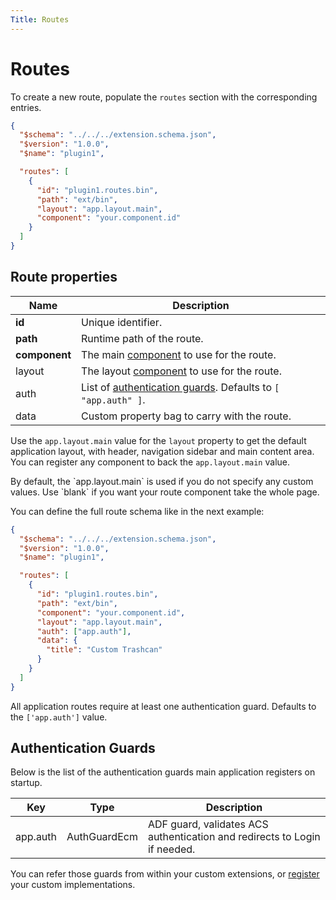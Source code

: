 ```yaml
---
Title: Routes
---
```


# Routes

To create a new route, populate the `routes` section with the corresponding entries.

```json
{
  "$schema": "../../../extension.schema.json",
  "$version": "1.0.0",
  "$name": "plugin1",

  "routes": [
    {
      "id": "plugin1.routes.bin",
      "path": "ext/bin",
      "layout": "app.layout.main",
      "component": "your.component.id"
    }
  ]
}
```

## Route properties

| Name          | Description                                                                            |
| ------------- | -------------------------------------------------------------------------------------- |
| **id**        | Unique identifier.                                                                     |
| **path**      | Runtime path of the route.                                                             |
| **component** | The main [component](/extending/components) to use for the route.                                |
| layout        | The layout [component](/extending/components) to use for the route.                              |
| auth          | List of [authentication guards](/extending/routes#authentication-guards). Defaults to `[ "app.auth" ]`. |
| data          | Custom property bag to carry with the route.                                           |

Use the `app.layout.main` value for the `layout` property to get the default application layout,
with header, navigation sidebar and main content area.
You can register any component to back the `app.layout.main` value.

<p class="tip">
By default, the `app.layout.main` is used if you do not specify any custom values.
Use `blank` if you want your route component take the whole page.
</p>

You can define the full route schema like in the next example:

```json
{
  "$schema": "../../../extension.schema.json",
  "$version": "1.0.0",
  "$name": "plugin1",

  "routes": [
    {
      "id": "plugin1.routes.bin",
      "path": "ext/bin",
      "component": "your.component.id",
      "layout": "app.layout.main",
      "auth": ["app.auth"],
      "data": {
        "title": "Custom Trashcan"
      }
    }
  ]
}
```

All application routes require at least one authentication guard.
Defaults to the `['app.auth']` value.

## Authentication Guards

Below is the list of the authentication guards main application registers on startup.

| Key      | Type         | Description                                                               |
| -------- | ------------ | ------------------------------------------------------------------------- |
| app.auth | AuthGuardEcm | ADF guard, validates ACS authentication and redirects to Login if needed. |

You can refer those guards from within your custom extensions,
or [register](/extending/registration) your custom implementations.
